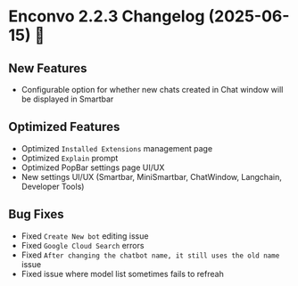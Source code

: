 # Enconvo 2.2.3 Changelog (2025-06-15) 🚀

## New Features

- Configurable option for whether new chats created in Chat window will be displayed in Smartbar

## Optimized Features

- Optimized `Installed Extensions` management page
- Optimized `Explain` prompt
- Optimized PopBar settings page UI/UX
- New settings UI/UX (Smartbar, MiniSmartbar, ChatWindow, Langchain, Developer Tools)

## Bug Fixes

- Fixed `Create New bot` editing issue
- Fixed `Google Cloud Search` errors
- Fixed `After changing the chatbot name, it still uses the old name` issue
- Fixed issue where model list sometimes fails to refreah
